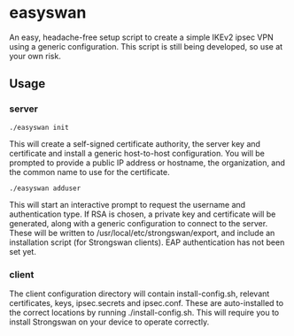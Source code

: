 # easyswan
An easy, headache-free setup script to create a simple IKEv2 ipsec VPN using a generic configuration. This script is still being developed, so use at your own risk.

## Usage

### server
```
./easyswan init
```
This will create a self-signed certificate authority, the server key and certificate and install a generic host-to-host configuration. You will be prompted to provide a public IP address or hostname, the organization, and the common name to use for the certificate.  
```
./easyswan adduser
```
This will start an interactive prompt to request the username and authentication type. If RSA is chosen, a private key and certificate will be generated, along with a generic configuration to connect to the server. These will be written to /usr/local/etc/strongswan/export, and include an installation script (for Strongswan clients). EAP authentication has not been set yet.

### client
The client configuration directory will contain install-config.sh, relevant certificates, keys, ipsec.secrets and ipsec.conf. These are auto-installed to the correct locations by running ./install-config.sh. This will require you to install Strongswan on your device to operate correctly.
